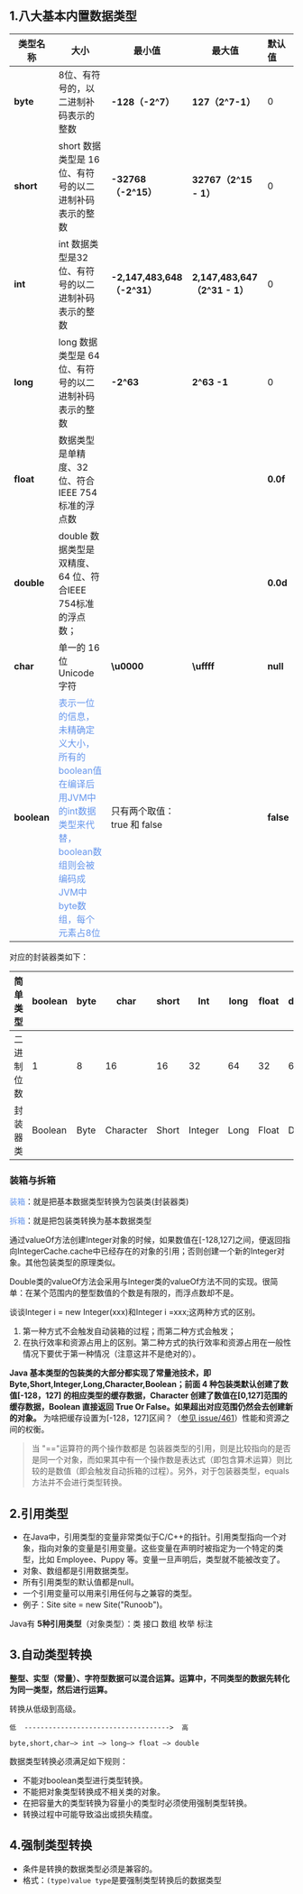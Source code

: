 ## 1.八大基本内置数据类型

| 类型名称    | 大小                                                         | 最小值                      | 最大值                        | 默认值    |
| ----------- | ------------------------------------------------------------ | --------------------------- | ----------------------------- | :-------- |
| **byte**    | 8位、有符号的，以二进制补码表示的整数                        | **-128（-2^7）**            | **127（2^7-1）**              | 0         |
| **short**   | short 数据类型是 16 位、有符号的以二进制补码表示的整数       | **-32768（-2^15）**         | **32767（2^15 - 1）**         | 0         |
| **int**     | int 数据类型是32位、有符号的以二进制补码表示的整数           | **-2,147,483,648（-2^31）** | **2,147,483,647（2^31 - 1）** | 0         |
| **long**    | long 数据类型是 64 位、有符号的以二进制补码表示的整数        | **-2^63**                   | **2^63 -1**                   | 0         |
| **float**   | 数据类型是单精度、32位、符合IEEE 754标准的浮点数             |                             |                               | **0.0f**  |
| **double**  | double 数据类型是双精度、64 位、符合IEEE 754标准的浮点数；   |                             |                               | **0.0d**  |
| **char**    | 单一的 16 位 Unicode 字符                                    | **\u0000**                  | **\uffff**                    | **null**  |
| **boolean** | <font color='cornflowerblue'>表示一位的信息，未精确定义大小，所有的boolean值在编译后用JVM中的int数据类型来代替，boolean数组则会被编码成JVM中byte数组，每个元素占8位</font> | 只有两个取值：true 和 false |                               | **false** |

对应的封装器类如下：

| 简单类型   | boolean | byte | char      | short | Int     | long | float | double | void |
| ---------- | ------- | ---- | --------- | ----- | ------- | ---- | ----- | ------ | ---- |
| 二进制位数 | 1       | 8    | 16        | 16    | 32      | 64   | 32    | 64     | --   |
| 封装器类   | Boolean | Byte | Character | Short | Integer | Long | Float | Double | Void |

### 装箱与拆箱

<font color='cornflowerblue'>装箱</font>：就是把基本数据类型转换为包装类(封装器类)

<font color='cornflowerblue'>拆箱</font>：就是把包装类转换为基本数据类型

通过valueOf方法创建Integer对象的时候，如果数值在[-128,127]之间，便返回指向IntegerCache.cache中已经存在的对象的引用；否则创建一个新的Integer对象。其他包装类型的原理类似。

Double类的valueOf方法会采用与Integer类的valueOf方法不同的实现。很简单：在某个范围内的整型数值的个数是有限的，而浮点数却不是。

谈谈Integer i = new Integer(xxx)和Integer i =xxx;这两种方式的区别。

1. 第一种方式不会触发自动装箱的过程；而第二种方式会触发；
2. 在执行效率和资源占用上的区别。第二种方式的执行效率和资源占用在一般性情况下要优于第一种情况（注意这并不是绝对的）。

**Java 基本类型的包装类的大部分都实现了常量池技术，即 Byte,Short,Integer,Long,Character,Boolean；前面 4 种包装类默认创建了数值[-128，127] 的相应类型的缓存数据，Character 创建了数值在[0,127]范围的缓存数据，Boolean 直接返回 True Or False。如果超出对应范围仍然会去创建新的对象。** 为啥把缓存设置为[-128，127]区间？（[参见 issue/461](https://github.com/Snailclimb/JavaGuide/issues/461)）性能和资源之间的权衡。

> 当 "=="运算符的两个操作数都是 包装器类型的引用，则是比较指向的是否是同一个对象，而如果其中有一个操作数是表达式（即包含算术运算）则比较的是数值（即会触发自动拆箱的过程）。另外，对于包装器类型，equals方法并不会进行类型转换。

## 2.引用类型

- 在Java中，引用类型的变量非常类似于C/C++的指针。引用类型指向一个对象，指向对象的变量是引用变量。这些变量在声明时被指定为一个特定的类型，比如 Employee、Puppy 等。变量一旦声明后，类型就不能被改变了。
- 对象、数组都是引用数据类型。
- 所有引用类型的默认值都是null。
- 一个引用变量可以用来引用任何与之兼容的类型。
- 例子：Site site = new Site("Runoob")。

Java有 **5种引用类型**（对象类型）：类 接口 数组 枚举 标注

## 3.自动类型转换

**整型、实型（常量）、字符型数据可以混合运算。运算中，不同类型的数据先转化为同一类型，然后进行运算。**

转换从低级到高级。

```
低  ------------------------------------>  高

byte,short,char—> int —> long—> float —> double 
```

数据类型转换必须满足如下规则：

-  不能对boolean类型进行类型转换。
-  不能把对象类型转换成不相关类的对象。
-  在把容量大的类型转换为容量小的类型时必须使用强制类型转换。
-  转换过程中可能导致溢出或损失精度。

## 4.强制类型转换

- 条件是转换的数据类型必须是兼容的。
- 格式：`(type)value type`是要强制类型转换后的数据类型